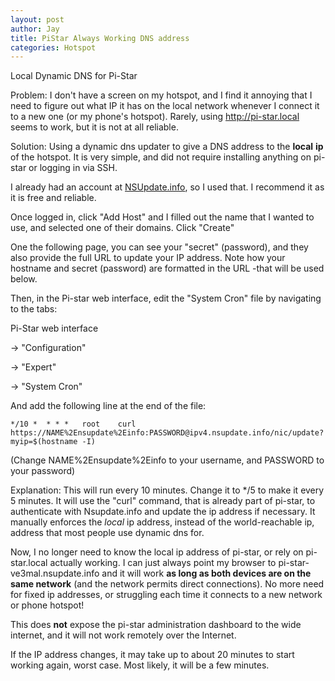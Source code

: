```yaml
---
layout: post
author: Jay 
title: PiStar Always Working DNS address 
categories: Hotspot
---
```

Local Dynamic DNS for Pi-Star

Problem: I don't have a screen on my hotspot, and I find it annoying that I need to figure out what IP it has 
on the local network whenever I connect it to a new one (or my phone's hotspot). Rarely, using http://pi-star.local seems to work, but 
it is not at all reliable. 

Solution: Using a dynamic dns updater to give a DNS address to the **local**
**ip** of the hotspot. It is very simple, and did not require installing anything on pi-star or logging in via
SSH. 

I already had an account at [NSUpdate.info](http://nsupdate.info), so I used that. I recommend it as it is free and reliable.

Once logged in, click "Add Host" and I filled out the name that I wanted to use, and selected one of their domains. Click "Create"

One the following page, you can see your "secret" (password), and they also provide the full URL to update your IP address. 
Note how your hostname and secret (password) are formatted in the URL -that will be used below.

Then, in the Pi-star web interface, edit the "System Cron" file by navigating to the tabs:

Pi-Star web interface

-> "Configuration"
   
-> "Expert"
   
-> "System Cron"

And add the following line at the end of the file:

	*/10 *	* * *	root	curl https://NAME%2Ensupdate%2Einfo:PASSWORD@ipv4.nsupdate.info/nic/update?myip=$(hostname -I)

(Change NAME%2Ensupdate%2Einfo to your username, and PASSWORD to your password)

Explanation:
This will run every 10 minutes. Change it to */5 to make it every 5 minutes.
It will use the "curl" command, that is already part of pi-star, to authenticate with Nsupdate.info and update the ip address if necessary.
It manually enforces the *local* ip address, instead of the world-reachable ip, address that most people use dynamic dns for.

Now, I no longer need to know the local ip address of pi-star, or rely on pi-star.local actually working. 
I can just always point my browser to pi-star-ve3mal.nsupdate.info and it will work **as long as both devices are on the same network** (and the network permits direct connections). No more need for fixed ip addresses, or struggling each time it connects to a new network or phone hotspot!

This does **not** expose the pi-star administration dashboard to the wide internet, and it will not work remotely over the Internet. 

If the IP address changes, it may take up to about 20 minutes to start working again, worst case. Most likely, it will be a few minutes.
